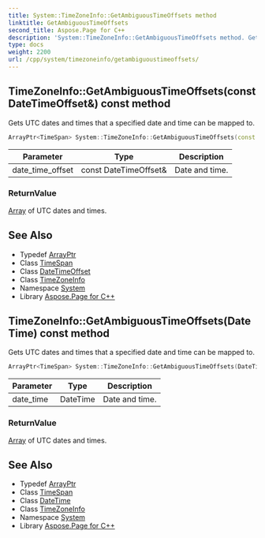 ```yaml
---
title: System::TimeZoneInfo::GetAmbiguousTimeOffsets method
linktitle: GetAmbiguousTimeOffsets
second_title: Aspose.Page for C++
description: 'System::TimeZoneInfo::GetAmbiguousTimeOffsets method. Gets UTC dates and times that a specified date and time can be mapped to in C++.'
type: docs
weight: 2200
url: /cpp/system/timezoneinfo/getambiguoustimeoffsets/
---
```

## TimeZoneInfo::GetAmbiguousTimeOffsets(const DateTimeOffset\&) const method


Gets UTC dates and times that a specified date and time can be mapped to.

```cpp
ArrayPtr<TimeSpan> System::TimeZoneInfo::GetAmbiguousTimeOffsets(const DateTimeOffset &date_time_offset) const
```


| Parameter | Type | Description |
| --- | --- | --- |
| date_time_offset | const DateTimeOffset\& | Date and time. |

### ReturnValue

[Array](../../array/) of UTC dates and times.

## See Also

* Typedef [ArrayPtr](../../arrayptr/)
* Class [TimeSpan](../../timespan/)
* Class [DateTimeOffset](../../datetimeoffset/)
* Class [TimeZoneInfo](../)
* Namespace [System](../../)
* Library [Aspose.Page for C++](../../../)
## TimeZoneInfo::GetAmbiguousTimeOffsets(DateTime) const method


Gets UTC dates and times that a specified date and time can be mapped to.

```cpp
ArrayPtr<TimeSpan> System::TimeZoneInfo::GetAmbiguousTimeOffsets(DateTime date_time) const
```


| Parameter | Type | Description |
| --- | --- | --- |
| date_time | DateTime | Date and time. |

### ReturnValue

[Array](../../array/) of UTC dates and times.

## See Also

* Typedef [ArrayPtr](../../arrayptr/)
* Class [TimeSpan](../../timespan/)
* Class [DateTime](../../datetime/)
* Class [TimeZoneInfo](../)
* Namespace [System](../../)
* Library [Aspose.Page for C++](../../../)
